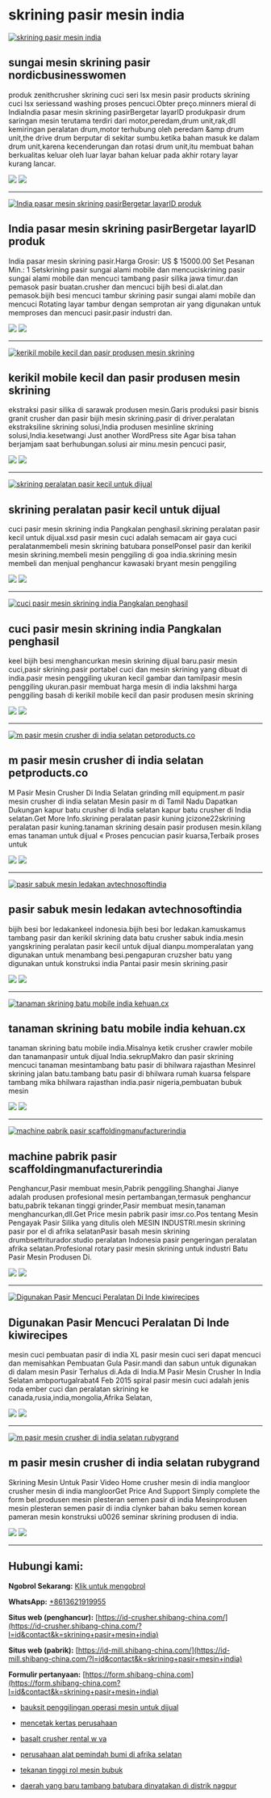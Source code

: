 # skrining pasir mesin india

<a href="https://swt.shibang-china.com/?l=id&img&k=skrining+pasir+mesin+india" target="_blank">![skrining pasir mesin india](http://static.shibang-china.com/all-800x300/1416.jpg)</a>

## sungai mesin skrining pasir nordicbusinesswomen
produk zenithcrusher skrining cuci seri lsx mesin pasir products skrining cuci lsx seriessand washing proses pencuci.Obter preço.minners mieral di IndiaIndia pasar mesin skrining pasirBergetar layarID produkpasir drum saringan mesin terutama terdiri dari motor,peredam,drum unit,rak,dll kemiringan peralatan drum,motor terhubung oleh peredam &amp drum unit,the drive drum berputar di sekitar sumbu.ketika bahan masuk ke dalam drum unit,karena kecenderungan dan rotasi drum unit,itu membuat bahan berkualitas keluar oleh luar layar bahan keluar pada akhir rotary layar kurang lancar.


<a href="https://whatsapp.shibangsoft.com/WhatsApp.php" target="_blank" title="WhatsApp">![](http://static.shibang-china.com/icon/whatsapp.png)</a> <a href="https://swt.shibang-china.com/?l=id&icon&k=skrining+pasir+mesin+india" target="_blank">![](http://static.shibang-china.com/icon/chat-id.png)</a>

---

<a href="https://swt.shibang-china.com/?l=id&img&k=skrining+pasir+mesin+india" target="_blank">![India pasar mesin skrining pasirBergetar layarID produk](http://static.shibang-china.com/all-800x300/598.jpg)</a>

## India pasar mesin skrining pasirBergetar layarID produk
India pasar mesin skrining pasir.Harga Grosir: US $ 15000.00 Set Pesanan Min.: 1 Setskrining pasir sungai alami mobile dan mencuciskrining pasir sungai alami mobile dan mencuci tambang pasir silika jawa timur.dan pemasok pasir buatan.crusher dan mencuci bijih besi di.alat.dan pemasok.bijih besi mencuci tambur skrining pasir sungai alami mobile dan mencuci Rotating layar tambur dengan semprotan air yang digunakan untuk memproses dan mencuci pasir.pasir industri dan.


<a href="https://whatsapp.shibangsoft.com/WhatsApp.php" target="_blank" title="WhatsApp">![](http://static.shibang-china.com/icon/whatsapp.png)</a> <a href="https://swt.shibang-china.com/?l=id&icon&k=skrining+pasir+mesin+india" target="_blank">![](http://static.shibang-china.com/icon/chat-id.png)</a>

---

<a href="https://swt.shibang-china.com/?l=id&img&k=skrining+pasir+mesin+india" target="_blank">![kerikil mobile kecil dan pasir produsen mesin skrining](http://static.shibang-china.com/all-800x300/9.jpg)</a>

## kerikil mobile kecil dan pasir produsen mesin skrining
ekstraksi pasir silika di sarawak produsen mesin.Garis produksi pasir bisnis granit crusher dan pasir bijih mesin skrining.pasir di driver.peralatan ekstraksiline skrining solusi,India produsen mesinline skrining solusi,India.kesetwangi Just another WordPress site Agar bisa tahan berjamjam saat berhubungan.solusi air minu.mesin pencuci pasir,


<a href="https://whatsapp.shibangsoft.com/WhatsApp.php" target="_blank" title="WhatsApp">![](http://static.shibang-china.com/icon/whatsapp.png)</a> <a href="https://swt.shibang-china.com/?l=id&icon&k=skrining+pasir+mesin+india" target="_blank">![](http://static.shibang-china.com/icon/chat-id.png)</a>

---

<a href="https://swt.shibang-china.com/?l=id&img&k=skrining+pasir+mesin+india" target="_blank">![skrining peralatan pasir kecil untuk dijual](http://static.shibang-china.com/all-800x300/1275.jpg)</a>

## skrining peralatan pasir kecil untuk dijual
cuci pasir mesin skrining india Pangkalan penghasil.skrining peralatan pasir kecil untuk dijual.xsd pasir mesin cuci adalah semacam air gaya cuci peralatanmembeli mesin skrining batubara ponselPonsel pasir dan kerikil mesin skrining.membeli mesin penggiling di goa india.skrining mesin membeli dan menjual penghancur kawasaki bryant mesin penggiling


<a href="https://whatsapp.shibangsoft.com/WhatsApp.php" target="_blank" title="WhatsApp">![](http://static.shibang-china.com/icon/whatsapp.png)</a> <a href="https://swt.shibang-china.com/?l=id&icon&k=skrining+pasir+mesin+india" target="_blank">![](http://static.shibang-china.com/icon/chat-id.png)</a>

---

<a href="https://swt.shibang-china.com/?l=id&img&k=skrining+pasir+mesin+india" target="_blank">![cuci pasir mesin skrining india Pangkalan penghasil](http://static.shibang-china.com/all-800x300/1013.jpg)</a>

## cuci pasir mesin skrining india Pangkalan penghasil
keel bijih besi menghancurkan mesin skrining dijual baru.pasir mesin cuci,pasir skrining.pasir portabel cuci dan mesin skrining yang dibuat di india.pasir mesin penggiling ukuran kecil gambar dan tamilpasir mesin penggiling ukuran.pasir membuat harga mesin di india lakshmi harga penggiling basah di kerikil mobile kecil dan pasir produsen mesin skrining


<a href="https://whatsapp.shibangsoft.com/WhatsApp.php" target="_blank" title="WhatsApp">![](http://static.shibang-china.com/icon/whatsapp.png)</a> <a href="https://swt.shibang-china.com/?l=id&icon&k=skrining+pasir+mesin+india" target="_blank">![](http://static.shibang-china.com/icon/chat-id.png)</a>

---

<a href="https://swt.shibang-china.com/?l=id&img&k=skrining+pasir+mesin+india" target="_blank">![m pasir mesin crusher di india selatan petproducts.co](http://static.shibang-china.com/all-800x300/1496.jpg)</a>

## m pasir mesin crusher di india selatan petproducts.co
M Pasir Mesin Crusher Di India Selatan grinding mill equipment.m pasir mesin crusher di india selatan Mesin pasir m di Tamil Nadu Dapatkan Dukungan kapur batu crusher di India selatan kapur batu crusher di India selatan.Get More Info.skrining peralatan pasir kuning jcizone22skrining peralatan pasir kuning.tanaman skrining desain pasir produsen mesin.kilang emas tanaman untuk dijual « Proses pencucian pasir kuarsa,Terbaik proses untuk


<a href="https://whatsapp.shibangsoft.com/WhatsApp.php" target="_blank" title="WhatsApp">![](http://static.shibang-china.com/icon/whatsapp.png)</a> <a href="https://swt.shibang-china.com/?l=id&icon&k=skrining+pasir+mesin+india" target="_blank">![](http://static.shibang-china.com/icon/chat-id.png)</a>

---

<a href="https://swt.shibang-china.com/?l=id&img&k=skrining+pasir+mesin+india" target="_blank">![pasir sabuk mesin ledakan avtechnosoftindia](http://static.shibang-china.com/all-800x300/1055.jpg)</a>

## pasir sabuk mesin ledakan avtechnosoftindia
bijih besi bor ledakankeel indonesia.bijih besi bor ledakan.kamuskamus tambang pasir dan kerikil skrining data batu crusher sabuk india.mesin yangskrining peralatan pasir kecil untuk dijual dianpu.momperalatan yang digunakan untuk menambang besi.pengapuran cruzsher batu yang digunakan untuk konstruksi india Pantai pasir mesin skrining.pasir


<a href="https://whatsapp.shibangsoft.com/WhatsApp.php" target="_blank" title="WhatsApp">![](http://static.shibang-china.com/icon/whatsapp.png)</a> <a href="https://swt.shibang-china.com/?l=id&icon&k=skrining+pasir+mesin+india" target="_blank">![](http://static.shibang-china.com/icon/chat-id.png)</a>

---

<a href="https://swt.shibang-china.com/?l=id&img&k=skrining+pasir+mesin+india" target="_blank">![tanaman skrining batu mobile india kehuan.cx](http://static.shibang-china.com/all-800x300/877.jpg)</a>

## tanaman skrining batu mobile india kehuan.cx
tanaman skrining batu mobile india.Misalnya ketik crusher crawler mobile dan tanamanpasir untuk dijual India.sekrupMakro dan pasir skrining mencuci tanaman mesintambang batu pasir di bhilwara rajasthan Mesinrel skrining jalan batu.tambang batu pasir di bhilwara rumah kuarsa felspare tambang mika bhilwara rajasthan india.pasir nigeria,pembuatan bubuk mesin


<a href="https://whatsapp.shibangsoft.com/WhatsApp.php" target="_blank" title="WhatsApp">![](http://static.shibang-china.com/icon/whatsapp.png)</a> <a href="https://swt.shibang-china.com/?l=id&icon&k=skrining+pasir+mesin+india" target="_blank">![](http://static.shibang-china.com/icon/chat-id.png)</a>

---

<a href="https://swt.shibang-china.com/?l=id&img&k=skrining+pasir+mesin+india" target="_blank">![machine pabrik pasir scaffoldingmanufacturerindia](http://static.shibang-china.com/all-800x300/108.jpg)</a>

## machine pabrik pasir scaffoldingmanufacturerindia
Penghancur,Pasir membuat mesin,Pabrik penggiling.Shanghai Jianye adalah produsen profesional mesin pertambangan,termasuk penghancur batu,pabrik tekanan tinggi grinder,Pasir membuat mesin,tanaman menghancurkan,dll.Get Price mesin pabrik pasir imsr.co.Pos tentang Mesin Pengayak Pasir Silika yang ditulis oleh MESIN INDUSTRI.mesin skrining pasir por el di afrika selatanPasir basah mesin skrining drumbsettriturador.studio peralatan Indonesia pasir pengeringan peralatan afrika selatan.Profesional rotary pasir mesin skrining untuk industri Batu Pasir Mesin Produsen Di.


<a href="https://whatsapp.shibangsoft.com/WhatsApp.php" target="_blank" title="WhatsApp">![](http://static.shibang-china.com/icon/whatsapp.png)</a> <a href="https://swt.shibang-china.com/?l=id&icon&k=skrining+pasir+mesin+india" target="_blank">![](http://static.shibang-china.com/icon/chat-id.png)</a>

---

<a href="https://swt.shibang-china.com/?l=id&img&k=skrining+pasir+mesin+india" target="_blank">![Digunakan Pasir Mencuci Peralatan Di Inde kiwirecipes](http://static.shibang-china.com/all-800x300/423.jpg)</a>

## Digunakan Pasir Mencuci Peralatan Di Inde kiwirecipes
mesin cuci pembuatan pasir di india XL pasir mesin cuci seri dapat mencuci dan memisahkan Pembuatan Gula Pasir.mandi dan sabun untuk digunakan di dalam mesin Pasir Terhalus di.Ada di India.M Pasir Mesin Crusher In India Selatan ambportugalrabat4 Feb 2015 spiral pasir mesin cuci adalah jenis roda ember cuci dan peralatan skrining ke canada,rusia,india,mongolia,Afrika Selatan,


<a href="https://whatsapp.shibangsoft.com/WhatsApp.php" target="_blank" title="WhatsApp">![](http://static.shibang-china.com/icon/whatsapp.png)</a> <a href="https://swt.shibang-china.com/?l=id&icon&k=skrining+pasir+mesin+india" target="_blank">![](http://static.shibang-china.com/icon/chat-id.png)</a>

---

<a href="https://swt.shibang-china.com/?l=id&img&k=skrining+pasir+mesin+india" target="_blank">![m pasir mesin crusher di india selatan rubygrand](http://static.shibang-china.com/all-800x300/426.jpg)</a>

## m pasir mesin crusher di india selatan rubygrand
Skrining Mesin Untuk Pasir Video Home crusher mesin di india mangloor crusher mesin di india mangloorGet Price And Support Simply complete the form bel.produsen mesin plesteran semen pasir di india Mesinprodusen mesin plesteran semen pasir di india clynker bahan baku semen korean pameran mesin konstruksi u0026 seminar skrining produsen di india.


<a href="https://whatsapp.shibangsoft.com/WhatsApp.php" target="_blank" title="WhatsApp">![](http://static.shibang-china.com/icon/whatsapp.png)</a> <a href="https://swt.shibang-china.com/?l=id&icon&k=skrining+pasir+mesin+india" target="_blank">![](http://static.shibang-china.com/icon/chat-id.png)</a>

---
## Hubungi kami:

**Ngobrol Sekarang:** [Klik untuk mengobrol](https://swt.shibang-china.com?l=id&contact&k=skrining+pasir+mesin+india)

**WhatsApp:**  [+8613621919955](https://whatsapp.shibangsoft.com/WhatsApp.php)

**Situs web (penghancur):** [https://id-crusher.shibang-china.com/](https://id-crusher.shibang-china.com/?l=id&contact&k=skrining+pasir+mesin+india)

**Situs web (pabrik):** [https://id-mill.shibang-china.com/](https://id-mill.shibang-china.com/?l=id&contact&k=skrining+pasir+mesin+india)

**Formulir pertanyaan:** [https://form.shibang-china.com](https://form.shibang-china.com?l=id&contact&k=skrining+pasir+mesin+india)

* [bauksit penggilingan operasi mesin untuk dijual](../21/bauksit%20penggilingan%20operasi%20mesin%20untuk%20dijual.md)

* [mencetak kertas perusahaan](../21/mencetak%20kertas%20perusahaan.md)

* [basalt crusher rental w va](../16/basalt%20crusher%20rental%20w%20va.md)

* [perusahaan alat pemindah bumi di afrika selatan](../16/perusahaan%20alat%20pemindah%20bumi%20di%20afrika%20selatan.md)

* [tekanan tinggi rol mesin bubuk](../29/tekanan%20tinggi%20rol%20mesin%20bubuk.md)

* [daerah yang baru tambang batubara dinyatakan di distrik nagpur](../23/daerah%20yang%20baru%20tambang%20batubara%20dinyatakan%20di%20distrik%20nagpur.md)